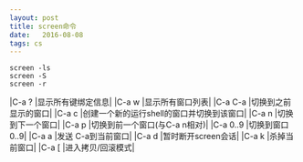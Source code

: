 ```yaml
---
layout: post
title: screen命令
date:   2016-08-08
tags: cs
---
```


```
screen -ls
screen -S
screen -r
```

|C-a ?	|显示所有键绑定信息|
|C-a w	|显示所有窗口列表|
|C-a C-a	|切换到之前显示的窗口|
|C-a c	|创建一个新的运行shell的窗口并切换到该窗口|
|C-a n	|切换到下一个窗口|
|C-a p	|切换到前一个窗口(与C-a n相对)|
|C-a 0..9	|切换到窗口0..9|
|C-a a	|发送 C-a到当前窗口|
|C-a d	|暂时断开screen会话|
|C-a k	|杀掉当前窗口|
|C-a [	|进入拷贝/回滚模式|
